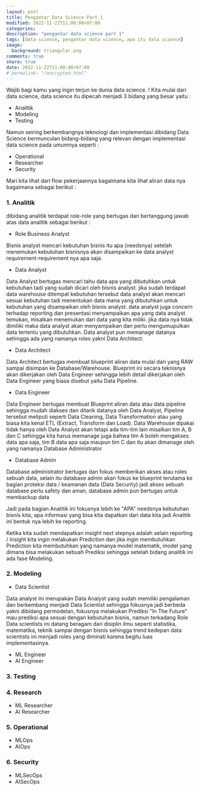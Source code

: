 ```yaml
---
layout: post
title: Pengantar Data Science Part 1
modified: 2022-11-22T11:00:00+07:00
categories:
description: "pengantar data science part 1"
tags: [data science, pengantar data science, apa itu data science]
image:
  background: triangular.png
comments: true
share: true
date: 2022-11-22T11:00:00+07:00
# permalink: "/encrypted.html"
---
```



Wajib bagi kamu yang ingin terjun ke dunia data science. !
Kita mulai dari data science, data science itu dipecah menjadi 3 bidang yang besar yaitu : 

- Analitik
- Modeling
- Testing

Namun seiring berkembangnya teknologi dan implementasi dibidang Data Science bermunculan bidang-bidang yang relevan dengan implementasi data science pada umumnya seperti :
- Operational 
- Researcher
- Security 

Mari kita lihat dari flow pekerjaannya bagaimana kita lihat aliran data nya bagaimana sebagai berikut : 

### 1. Analitik

dibidang analitik terdapat role-role yang bertugas dan bertanggung jawab atas data analitik sebagai berikut :

- Role Business Analyst

Bisnis analyst mencari kebutuhan bisnis itu apa (needsnya) setelah menemukan kebutuhan bisnisnya akan disampaikan ke data analyst requirement-requirement nya apa saja.

- Data Analyst 

Data Analyst bertugas mencari tahu data apa yang dibutuhkan untuk kebutuhan tadi yang sudah dicari oleh bisnis analyst. jika sudah terdapat data warehouse ditempat kebutuhan tersebut data analyst akan mencari sesuai kebutuhan tadi menentukan data mana yang dibutuhkan untuk kebutuhan yang disampaikan oleh bisnis analyst. data analyst juga concern terhadap reporting dan presentasi menyampaikan apa yang data analyst temukan, misalkan menemukan dari data yang kita miliki. jika data nya tidak dimiliki maka data analyst akan menyampaikan dan perlu mengumupulkan data tertentu yang dibutuhkan. Data analyst pun memanage datanya sehingga ada yang namanya roles yakni Data Architect.

- Data Architect

Data Architect bertugas membuat blueprint aliran data mulai dari yang RAW sampai disimpan ke Database/Warehouse. Blueprint ini secara teknisnya akan dikerjakan oleh Data Engineer sehingga lebih detail dikerjakan oleh Data Engineer yang biasa disebut yaitu Data Pipeline.

- Data Engineer 

Data Engineer bertugas membuat Blueprint aliran data atau data pipeline sehingga mudah diakses dan ditarik datanya oleh Data Analyst, Pipeline tersebut meliputi seperti Data Cleaning, Data Transformation atau yang biasa kita kenal ETL (Extract, Transform dan Load). Data Warehouse dipakai tidak hanya oleh Data Analyst akan tetapi ada tim-tim lain misalkan tim A, B dan C sehingga kita harus memanage juga bahwa tim A boleh mengakses data apa saja, tim B data apa saja maupun tim C dan itu akan dimanage oleh yang namanya Database Administrator

- Database Admin 

Database administrator bertugas dan fokus memberikan akses atau roles sebuah data, selain itu database admin akan fokus ke blueprint terutama ke bagian proteksi data / keamanan data (Data Security) jadi akses sebuah database perlu safety dan aman, database admin pun bertugas untuk membackup data 

Jadi pada bagian Analitik ini fokusnya lebih ke "APA" needsnya kebutuhan bisnis kita, apa informasi yang bisa kita dapatkan dari data kita jadi Analitik ini bentuk nya lebih ke reporting.

Ketika kita sudah mendapatkan insight next stepnya adalah selain reporting / insight kita ingin melakukan Prediction dan jika ingin membutuhkan Prediction kita membutuhkan yang namanya model matematik, model yang dimana bisa melakukan sebuah Prediksi sehingga setelah bidang analitik ini ada fase Modeling.

### 2. Modeling 

- Data Scientist 

Data analyst ini merupakan Data Analyst yang sudah memiliki pengalaman dan berkembang menjadi Data Scientist sehingga fokusnya jadi berbeda yakni dibidang permodelan, fokusnya melakukan Prediksi "In The Future" mau prediksi apa sesuai dengan kebutuhan bisnis, namun terkadang Role Data scientists ini datang beragam dari disiplin ilmu seperti statistika, matematika, teknik sampai dengan bisnis sehingga trend kedepan data scientists ini menjadi roles yang diminati karena begitu luas implementasinya.

- ML Engineer
- AI Engineer

### 3. Testing

### 4. Research
- ML Researcher 
- AI Researcher

### 5. Operational
- MLOps
- AIOps

### 6. Security 
- MLSecOps
- AISecOps